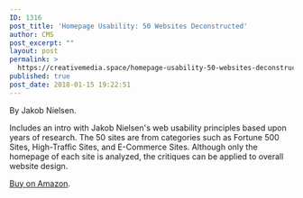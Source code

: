 ```yaml
---
ID: 1316
post_title: 'Homepage Usability: 50 Websites Deconstructed'
author: CMS
post_excerpt: ""
layout: post
permalink: >
  https://creativemedia.space/homepage-usability-50-websites-deconstructed/
published: true
post_date: 2018-01-15 19:22:51
---
```

By Jakob Nielsen.

Includes an intro with Jakob Nielsen's web usability principles based upon years of research. The 50 sites are from categories such as Fortune 500 Sites, High-Traffic Sites, and E-Commerce Sites. Although only the homepage of each site is analyzed, the critiques can be applied to overall website design.

<a href="https://www.amazon.com/exec/obidos/ASIN/073571102X/ref=nosim/useitcomusablein">Buy on Amazon</a>.